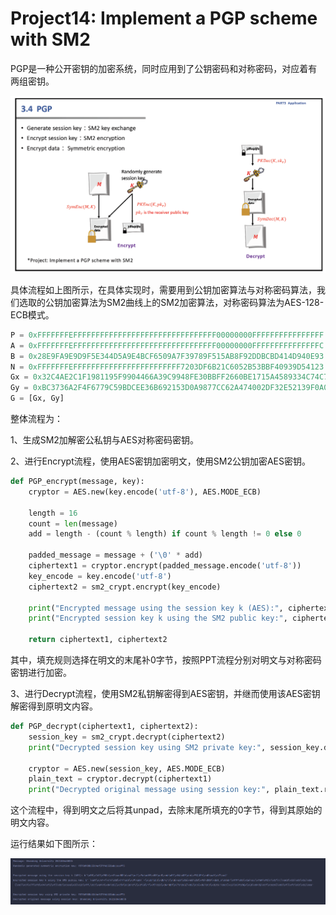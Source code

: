 # Project14: Implement a PGP scheme with SM2

PGP是一种公开密钥的加密系统，同时应用到了公钥密码和对称密码，对应着有两组密钥。

<img src=".\md_image\1.png" alt="image-20230716104317963"  />

具体流程如上图所示，在具体实现时，需要用到公钥加密算法与对称密码算法，我们选取的公钥加密算法为SM2曲线上的SM2加密算法，对称密码算法为AES-128-ECB模式。

```python
P = 0xFFFFFFFEFFFFFFFFFFFFFFFFFFFFFFFFFFFFFFFF00000000FFFFFFFFFFFFFFFF
A = 0xFFFFFFFEFFFFFFFFFFFFFFFFFFFFFFFFFFFFFFFF00000000FFFFFFFFFFFFFFFC
B = 0x28E9FA9E9D9F5E344D5A9E4BCF6509A7F39789F515AB8F92DDBCBD414D940E93
N = 0xFFFFFFFEFFFFFFFFFFFFFFFFFFFFFFFF7203DF6B21C6052B53BBF40939D54123
Gx = 0x32C4AE2C1F1981195F9904466A39C9948FE30BBFF2660BE1715A4589334C74C7
Gy = 0xBC3736A2F4F6779C59BDCEE36B692153D0A9877CC62A474002DF32E52139F0A0
G = [Gx, Gy]
```

整体流程为：

1、生成SM2加解密公私钥与AES对称密码密钥。

2、进行Encrypt流程，使用AES密钥加密明文，使用SM2公钥加密AES密钥。

```python
def PGP_encrypt(message, key):
    cryptor = AES.new(key.encode('utf-8'), AES.MODE_ECB)

    length = 16
    count = len(message)
    add = length - (count % length) if count % length != 0 else 0

    padded_message = message + ('\0' * add)
    ciphertext1 = cryptor.encrypt(padded_message.encode('utf-8'))
    key_encode = key.encode('utf-8')
    ciphertext2 = sm2_crypt.encrypt(key_encode)

    print("Encrypted message using the session key k (AES):", ciphertext1)
    print("Encrypted session key k using the SM2 public key:", ciphertext2)

    return ciphertext1, ciphertext2
```

其中，填充规则选择在明文的末尾补0字节，按照PPT流程分别对明文与对称密码密钥进行加密。

3、进行Decrypt流程，使用SM2私钥解密得到AES密钥，并继而使用该AES密钥解密得到原明文内容。

```python
def PGP_decrypt(ciphertext1, ciphertext2):
    session_key = sm2_crypt.decrypt(ciphertext2)
    print("Decrypted session key using SM2 private key:", session_key.decode('utf-8'))

    cryptor = AES.new(session_key, AES.MODE_ECB)
    plain_text = cryptor.decrypt(ciphertext1)
    print("Decrypted original message using session key:", plain_text.rstrip(b'\x00').decode('utf-8'))
```

这个流程中，得到明文之后将其unpad，去除末尾所填充的0字节，得到其原始的明文内容。



运行结果如下图所示：

<img src=".\md_image\2.png" alt="image-20230716105807698"  />
